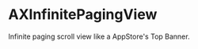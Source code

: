 AXInfinitePagingView
====================

Infinite paging scroll view like a AppStore's Top Banner.

